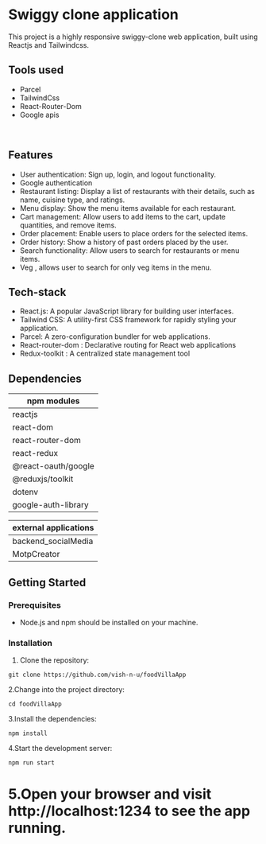 # Swiggy clone application
This project is a highly responsive swiggy-clone web application, built using Reactjs and Tailwindcss.

## Tools used
- Parcel 
- TailwindCss
- React-Router-Dom
- Google apis

<br/>

## Features
- User authentication: Sign up, login, and logout functionality.
- Google authentication
- Restaurant listing: Display a list of restaurants with their details, such as name, cuisine type, and ratings.
- Menu display: Show the menu items available for each restaurant.
- Cart management: Allow users to add items to the cart, update quantities, and remove items.
- Order placement: Enable users to place orders for the selected items.
- Order history: Show a history of past orders placed by the user.
- Search functionality: Allow users to search for restaurants or menu items.
- Veg , allows user to search for only veg items in the menu.

## Tech-stack
- React.js: A popular JavaScript library for building user interfaces.
- Tailwind CSS: A utility-first CSS framework for rapidly styling your application.
- Parcel: A zero-configuration bundler for web applications.
- React-router-dom : Declarative routing for React web applications
- Redux-toolkit : A centralized state management tool

## Dependencies
|npm modules|
|-|
|reactjs|
|react-dom|
|react-router-dom|
|react-redux|
|@react-oauth/google|
|@reduxjs/toolkit|
|dotenv|
|google-auth-library|

|external applications|
|-|
|backend_socialMedia| link:- https://github.com/vish-n-u/backend_socialMedia
|MotpCreator| link:- https://github.com/li-n-paul/MotpCreator

## Getting Started

### Prerequisites

- Node.js and npm should be installed on your machine.

### Installation

1. Clone the repository:
  ```shell
git clone https://github.com/vish-n-u/foodVillaApp
```

2.Change into the project directory:
```shell
cd foodVillaApp
```

3.Install the dependencies:
```shell
npm install
```

4.Start the development server:
```shell
npm run start
```

# 5.Open your browser and visit http://localhost:1234 to see the app running.


